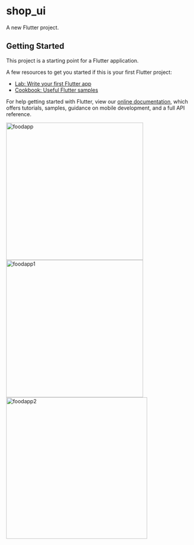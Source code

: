 # shop_ui

A new Flutter project.

## Getting Started

This project is a starting point for a Flutter application.

A few resources to get you started if this is your first Flutter project:

- [Lab: Write your first Flutter app](https://flutter.dev/docs/get-started/codelab)
- [Cookbook: Useful Flutter samples](https://flutter.dev/docs/cookbook)

For help getting started with Flutter, view our
[online documentation](https://flutter.dev/docs), which offers tutorials,
samples, guidance on mobile development, and a full API reference.

<img width="369" alt="foodapp" src="https://user-images.githubusercontent.com/81261912/150213626-aa7e973b-586d-4e78-a28f-172edba062fe.PNG">

<img width="369" alt="foodapp1" src="https://user-images.githubusercontent.com/81261912/150213889-a2f08756-1c34-4f6e-8f43-13c23776681d.PNG">

<img width="380" alt="foodapp2" src="https://user-images.githubusercontent.com/81261912/150214079-1badc310-d371-4307-b7a4-260e50bbbf5f.PNG">
